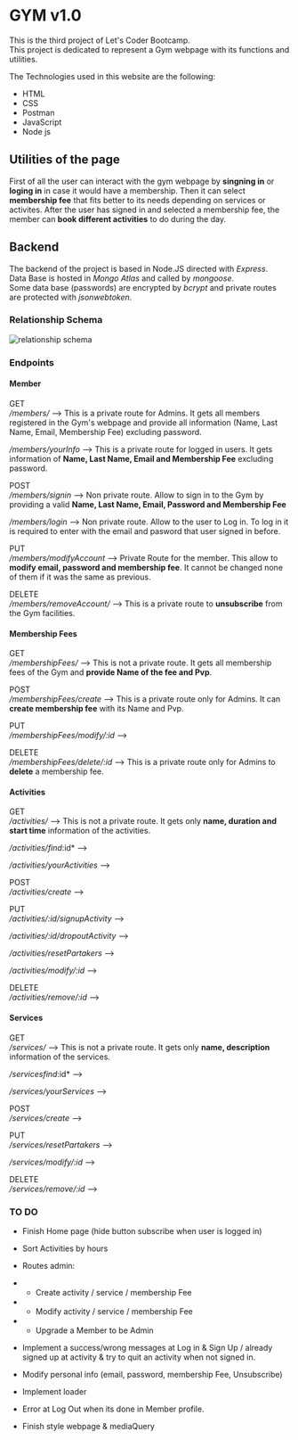 # GYM v1.0

This is the third project of Let's Coder Bootcamp.     
This project is dedicated to represent a Gym webpage with its functions and utilities.    
    
The Technologies used in this website are the following:

- HTML
- CSS
- Postman
- JavaScript
- Node js

## Utilities of the page
First of all the user can interact with the gym webpage by **singning in** or **loging in** in case it would have a membership. Then it can select **membership fee** that fits better to its needs depending on services or activites. After the user has signed in and selected a membership fee, the member can **book different activities** to do during the day.

## Backend   
The backend of the project is based in Node.JS directed with *Express*.   
Data Base is hosted in *Mongo Atlas* and called by *mongoose*.   
Some data base (passwords) are encrypted by *bcrypt* and private routes are protected with *jsonwebtoken*.

### Relationship Schema
![relationship schema](https://user-images.githubusercontent.com/83576037/122210863-65a2e780-cea6-11eb-82ba-12ed81057bbf.jpg)

### Endpoints
#### Member    
GET   
*/members/*  --> This is a private route for Admins. It gets all members registered in the Gym's webpage and provide all information (Name, Last Name, Email, Membership Fee) excluding password.

*/members/yourInfo*  --> This is a private route for logged in users. It gets information of **Name, Last Name, Email and Membership Fee** excluding password.

POST   
*/members/signin*  --> Non private route. Allow to sign in to the Gym by providing a valid **Name, Last Name, Email, Password and Membership Fee**

*/members/login*  --> Non private route. Allow to the user to Log in. To log in it is required to enter with the email and pasword that user signed in before.

PUT  
*/members/modifyAccount*  -->  Private Route for the member. This allow to **modify email, password and membership fee**. It cannot be changed none of them if it was the same as previous.

DELETE   
*/members/removeAccount/*  -->  This is a private route to **unsubscribe** from the Gym facilities.

   
#### Membership Fees   
GET    
*/membershipFees/*  --> This is not a private route. It gets all membership fees of the Gym and **provide Name of the fee and Pvp**.
   
POST    
*/membershipFees/create*  --> This is a private route only for Admins. It can **create membership fee** with its Name and Pvp.
   
PUT  
*/membershipFees/modify/:id*  -->     

DELETE   
*/membershipFees/delete/:id*  --> This is a private route only for Admins to **delete** a membership fee.   

#### Activities  
GET   
*/activities/*  -->  This is not a private route. It gets only **name, duration and start time** information of the activities.

*/activities/find*:id*  -->   

*/activities/yourActivities*  -->   

POST   
*/activities/create*  -->    

PUT   
*/activities/:id/signupActivity*  -->   

*/activities/:id/dropoutActivity*  -->    

*/activities/resetPartakers*  -->   

*/activities/modify/:id*  -->      

DELETE   
*/activities/remove/:id*  -->     

#### Services   
GET   
*/services/*  -->  This is not a private route. It gets only **name, description** information of the services.

*/servicesfind*:id*  -->   

*/services/yourServices*  -->     

POST   
*/services/create*  -->    

PUT   
*/services/resetPartakers*  -->   

*/services/modify/:id*  -->    

DELETE   
*/services/remove/:id*  -->  
   


### TO DO    
- Finish Home page (hide button subscribe when user is logged in)

- Sort Activities by hours

- Routes admin:   
 * * Create activity / service / membership Fee
 * * Modify activity / service / membership Fee
 * * Upgrade a Member to be Admin

- Implement a success/wrong messages at Log in & Sign Up / already signed up at activity & try to quit an activity when not signed in.

- Modify personal info (email, password, membership Fee, Unsubscribe)

- Implement loader

- Error at Log Out when its done in Member profile.

- Finish style webpage & mediaQuery
